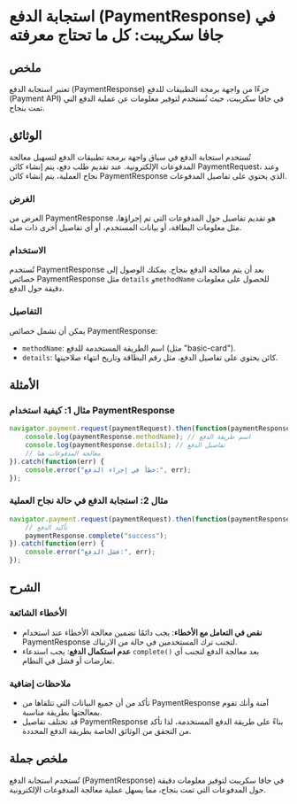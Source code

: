 <!--
Meta Description: # استجابة الدفع (PaymentResponse) في جافا سكريبت: كل ما تحتاج معرفته ## ملخص تعتبر استجابة الدفع (PaymentResponse) جزءًا من واجهة برمجة التطبيقات للدف...
Meta Keywords: الدفع, paymentresponse, معالجة, المدفوعات, تفاصيل
-->

# استجابة الدفع (PaymentResponse) في جافا سكريبت: كل ما تحتاج معرفته

## ملخص
تعتبر استجابة الدفع (PaymentResponse) جزءًا من واجهة برمجة التطبيقات للدفع (Payment API) في جافا سكريبت، حيث تُستخدم لتوفير معلومات عن عملية الدفع التي تمت بنجاح.

## الوثائق
تُستخدم استجابة الدفع في سياق واجهة برمجة تطبيقات الدفع لتسهيل معالجة المدفوعات الإلكترونية. عند تقديم طلب دفع، يتم إنشاء كائن PaymentRequest، وعند نجاح العملية، يتم إنشاء كائن PaymentResponse الذي يحتوي على تفاصيل المدفوعات.

### الغرض
الغرض من PaymentResponse هو تقديم تفاصيل حول المدفوعات التي تم إجراؤها، مثل معلومات البطاقة، أو بيانات المستخدم، أو أي تفاصيل أخرى ذات صلة.

### الاستخدام
تُستخدم PaymentResponse بعد أن يتم معالجة الدفع بنجاح. يمكنك الوصول إلى خصائص PaymentResponse مثل `details` و`methodName` للحصول على معلومات دقيقة حول الدفع.

### التفاصيل
يمكن أن تشمل خصائص PaymentResponse:
- `methodName`: اسم الطريقة المستخدمة للدفع (مثل "basic-card").
- `details`: كائن يحتوي على تفاصيل الدفع، مثل رقم البطاقة وتاريخ انتهاء صلاحيتها.

## الأمثلة
### مثال 1: كيفية استخدام PaymentResponse
```javascript
navigator.payment.request(paymentRequest).then(function(paymentResponse) {
    console.log(paymentResponse.methodName); // اسم طريقة الدفع
    console.log(paymentResponse.details); // تفاصيل الدفع
    // معالجة المدفوعات هنا
}).catch(function(err) {
    console.error("خطأ في إجراء الدفع:", err);
});
```

### مثال 2: استجابة الدفع في حالة نجاح العملية
```javascript
navigator.payment.request(paymentRequest).then(function(paymentResponse) {
    // تأكيد الدفع
    paymentResponse.complete("success");
}).catch(function(err) {
    console.error("فشل الدفع:", err);
});
```

## الشرح
### الأخطاء الشائعة
- **نقص في التعامل مع الأخطاء**: يجب دائمًا تضمين معالجة الأخطاء عند استخدام PaymentResponse لتجنب ترك المستخدمين في حالة من الارتباك.
- **عدم استكمال الدفع**: يجب استدعاء `complete()` بعد معالجة الدفع لتجنب أي تعارضات أو فشل في النظام.

### ملاحظات إضافية
- تأكد من أن جميع البيانات التي تتلقاها من PaymentResponse آمنة وأنك تقوم بمعالجتها بطريقة مناسبة.
- قد تختلف تفاصيل PaymentResponse بناءً على طريقة الدفع المستخدمة، لذا تأكد من التحقق من الوثائق الخاصة بطريقة الدفع المحددة.

## ملخص جملة
تُستخدم استجابة الدفع (PaymentResponse) في جافا سكريبت لتوفير معلومات دقيقة حول المدفوعات التي تمت بنجاح، مما يسهل عملية معالجة المدفوعات الإلكترونية.